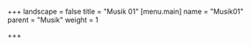 +++
landscape = false
title = "Musik 01"
[menu.main]
name = "Musik01"
parent = "Musik"
weight = 1

+++
